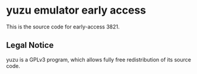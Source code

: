 yuzu emulator early access
=============

This is the source code for early-access 3821.

## Legal Notice

yuzu is a GPLv3 program, which allows fully free redistribution of its source code.